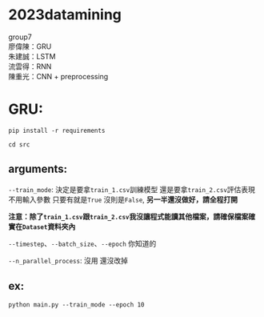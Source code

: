 # 2023datamining
group7  
廖偉陳：GRU  
朱建誠：LSTM  
流雲得：RNN  
陳重光：CNN + preprocessing  

GRU:
===
```shell
pip install -r requirements
```
```shell
cd src
```

arguments:
----------
`--train_mode`: 決定是要拿`train_1.csv`訓練模型 還是要拿`train_2.csv`評估表現
  不用輸入參數 只要有就是`True` 沒則是`False`, **另一半還沒做好，請全程打開**

**注意：除了`train_1.csv`跟`train_2.csv`我沒讓程式能讀其他檔案，請確保檔案確實在`Dataset`資料夾內**

`--timestep`、`--batch_size`、`--epoch` 你知道的

`--n_parallel_process`: 沒用 還沒改掉

ex:
---
```shell
python main.py --train_mode --epoch 10
```
